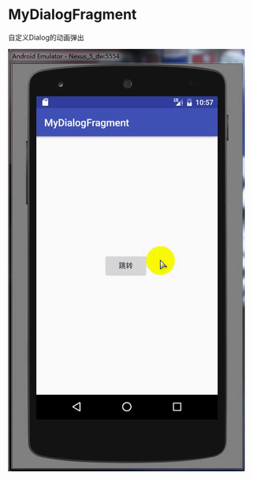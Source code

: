 # MyDialogFragment
自定义Dialog的动画弹出

![](https://github.com/dengwei12/MyDialogFragment/blob/master/%E8%BF%90%E8%A1%8C%E6%95%88%E6%9E%9C/ezgif.com-video-to-gif.gif)
